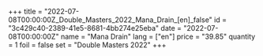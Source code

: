 +++
title = "2022-07-08T00:00:00Z_Double_Masters_2022_Mana_Drain_[en]_false"
id = "3c429c40-2389-41e5-8681-4bb274e25eba"
date = "2022-07-08T00:00:00Z"
name = "Mana Drain"
lang = ["en"]
price = "39.85"
quantity = 1
foil = false
set = "Double Masters 2022"
+++

